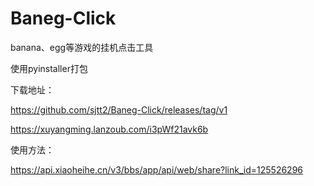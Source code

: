 # Baneg-Click
banana、egg等游戏的挂机点击工具

使用pyinstaller打包

下载地址：

https://github.com/sjtt2/Baneg-Click/releases/tag/v1

https://xuyangming.lanzoub.com/i3pWf21avk6b

使用方法：

https://api.xiaoheihe.cn/v3/bbs/app/api/web/share?link_id=125526296
